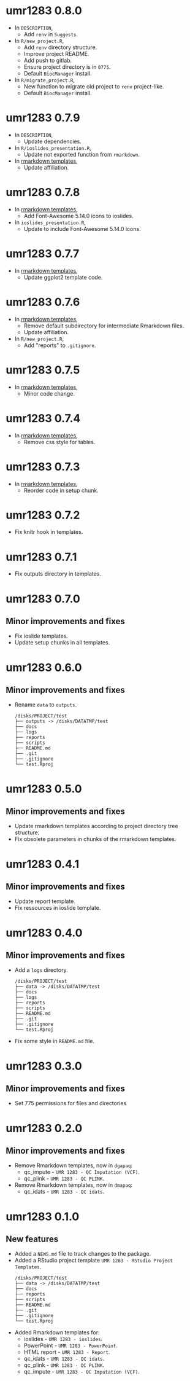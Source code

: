# umr1283 0.8.0

* In `DESCRIPTION`,
    + Add `renv` in `Suggests`.
* In `R/new_project.R`,
    + Add `renv` directory structure.
    + Improve project README.
    + Add push to gitlab.
    + Ensure project directory is in `0775`.
    + Default `BiocManager` install.
* In `R/migrate_project.R`,
    + New function to migrate old project to `renv` project-like.
    + Default `BiocManager` install.

# umr1283 0.7.9

* In `DESCRIPTION`,
    + Update dependencies.
* In `R/ioslides_presentation.R`,
    + Update not exported function from `rmarkdown`.
* In [rmarkdown templates](inst/rmarkdown/templates/ioslides/resources),
    + Update affiliation.

# umr1283 0.7.8

* In [rmarkdown templates](inst/rmarkdown/templates/ioslides/resources),
    + Add Font-Awesome 5.14.0 icons to ioslides.
* In `ioslides_presentation.R`,
    + Update to include Font-Awesome 5.14.0 icons.

# umr1283 0.7.7

* In [rmarkdown templates](inst/rmarkdown/templates),
    + Update ggplot2 template code.

# umr1283 0.7.6

* In [rmarkdown templates](inst/rmarkdown/templates),
    + Remove default subdirectory for intermediate Rmarkdown files.
    + Update affiliation.
* In `R/new_project.R`,
    + Add "reports" to `.gitignore`.

# umr1283 0.7.5

* In [rmarkdown templates](inst/rmarkdown/templates),
    + Minor code change.

# umr1283 0.7.4

* In [rmarkdown templates](inst/rmarkdown/templates),
    + Remove css style for tables.

# umr1283 0.7.3

* In [rmarkdown templates](inst/rmarkdown/templates),
    + Reorder code in setup chunk.

# umr1283 0.7.2

* Fix knitr hook in templates.

# umr1283 0.7.1

* Fix outputs directory in templates.

# umr1283 0.7.0

## Minor improvements and fixes

* Fix ioslide templates.
* Update setup chunks in all templates.

# umr1283 0.6.0

## Minor improvements and fixes

* Rename `data` to `outputs`.
    ```
    /disks/PROJECT/test
    ├── outputs -> /disks/DATATMP/test
    ├── docs
    ├── logs
    ├── reports
    ├── scripts
    ├── README.md
    ├── .git
    ├── .gitignore
    └── test.Rproj
    ```

# umr1283 0.5.0

## Minor improvements and fixes

* Update rmarkdown templates according to project directory tree structure.
* Fix obsolete parameters in chunks of the rmarkdown templates.

# umr1283 0.4.1

## Minor improvements and fixes

* Update report template.
* Fix ressources in ioslide template.

# umr1283 0.4.0

## Minor improvements and fixes

* Add a `logs` directory.
    ```
    /disks/PROJECT/test
    ├── data -> /disks/DATATMP/test
    ├── docs
    ├── logs
    ├── reports
    ├── scripts
    ├── README.md
    ├── .git
    ├── .gitignore
    └── test.Rproj
    ```
* Fix some style in `README.md` file.

# umr1283 0.3.0

## Minor improvements and fixes

* Set 775 permissions for files and directories

# umr1283 0.2.0

## Minor improvements and fixes

* Remove Rmarkdown templates, now in `dgapaq`:
    - qc_impute - `UMR 1283 - QC Imputation (VCF)`.
    - qc_plink - `UMR 1283 - QC PLINK`.
* Remove Rmarkdown templates, now in `dmapaq`:
    - qc_idats - `UMR 1283 - QC idats`.

# umr1283 0.1.0

## New features

* Added a `NEWS.md` file to track changes to the package.
* Added a RStudio project template `UMR 1283 - RStudio Project Templates`.
    ```
    /disks/PROJECT/test
    ├── data -> /disks/DATATMP/test
    ├── docs
    ├── reports
    ├── scripts
    ├── README.md
    ├── .git
    ├── .gitignore
    └── test.Rproj
    ```
* Added Rmarkdown templates for:
    - ioslides - `UMR 1283 - ioslides`.
    - PowerPoint - `UMR 1283 - PowerPoint`.
    - HTML report - `UMR 1283 - Report`.
    - qc_idats - `UMR 1283 - QC idats`.
    - qc_plink - `UMR 1283 - QC PLINK`.
    - qc_impute - `UMR 1283 - QC Imputation (VCF)`.
